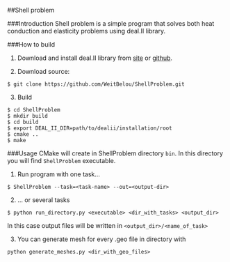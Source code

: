 ##Shell problem

###Introduction
Shell problem is a simple program that solves both heat 
conduction and elasticity problems using deal.II library.

###How to build

1) Download and install deal.II library from
[site](https://dealii.org) or
[github](https://github.com/dealii/dealii).

2) Download source:
```
$ git clone https://github.com/WeitBelou/ShellProblem.git
```
3) Build
```
$ cd ShellProblem
$ mkdir build
$ cd build
$ export DEAL_II_DIR=path/to/dealii/installation/root
$ cmake .. 
$ make
```

###Usage
CMake will create in ShellProblem directory `bin`.
In this directory you will find `ShellProblem`
executable.

1) Run program with one task...
```
$ ShellProblem --task=<task-name> --out=<output-dir>
```
2) ... or several tasks
```
$ python run_directory.py <executable> <dir_with_tasks> <output_dir>
```
In this case output  files will be written in
`<output_dir>/<name_of_task>`

3) You can generate mesh for every .geo file in directory with
```
python generate_meshes.py <dir_with_geo_files>
```